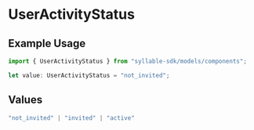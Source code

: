 # UserActivityStatus

## Example Usage

```typescript
import { UserActivityStatus } from "syllable-sdk/models/components";

let value: UserActivityStatus = "not_invited";
```

## Values

```typescript
"not_invited" | "invited" | "active"
```